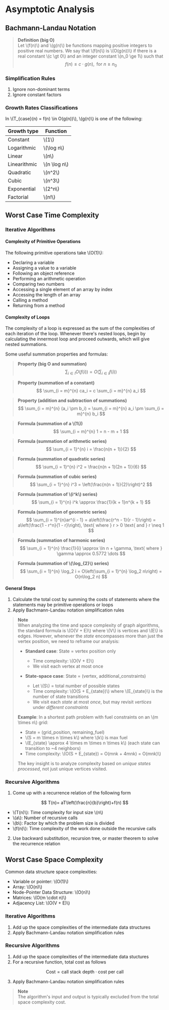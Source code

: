 # Asymptotic Analysis

## Bachmann-Landau Notation

> **Definition (big O)**\
> Let \\(f(n)\\) and \\(g(n)\\) be functions mapping positive integers to positive real numbers.
> We say that \\(f(n)\\) is \\(O(g(n))\\) if there is a real constant \\(c \gt 0\\) and an integer constant
> \\(n\_0 \ge 1\\) such that
> $$
> f(n) \leq c \cdot g(n), \text{ for } n \geq n_0
> $$

### Simplification Rules

1. Ignore non-dominant terms
2. Ignore constant factors

### Growth Rates Classifications

In \\(T_{case}(n) = f(n) \in O(g(n))\\), \\(g(n)\\) is one of the following:

| Growth type  | Function     |
| ------------ | ------------ |
| Constant     | \\(1\\)        |
| Logarithmic  | \\(\log n\\)   |
| Linear       | \\(n\\)        |
| Linearithmic | \\(n \log n\\) |
| Quadratic    | \\(n^2\\)      |
| Cubic        | \\(n^3\\)      |
| Exponential  | \\(2^n\\)      |
| Factorial    | \\(n!\\)       |

## Worst Case Time Complexity

### Iterative Algorithms

#### Complexity of Primitive Operations

The following primitive operations take \\(O(1)\\):

- Declaring a variable
- Assigning a value to a variable
- Following an object reference
- Performing an arithmetic operation
- Comparing two numbers
- Accessing a single element of an array by index
- Accessing the length of an array
- Calling a method
- Returning from a method

#### Complexity of Loops

The complexity of a loop is expressed as the sum of the complexities of each iteration of the loop. Whenever there's nested loops, begin by calculating the innermost loop and proceed outwards, which will give nested summations.

Some useful summation properties and formulas:

> **Property (big O and summation)**
> $$
> \sum_{i \in I} O(f(i)) = O\left(\sum_{i \in I} f(i)\right)
> $$

> **Property (summation of a constant)**
> $$
> \sum_{i = m}^{n} ca_i = c \sum_{i = m}^{n} a_i
> $$

> **Property (addition and subtraction of summations)**
> $$
> \sum_{i = m}^{n} (a_i \pm b_i) = \sum_{i = m}^{n} a_i \pm \sum_{i = m}^{n} b_i
> $$

> **Formula (summation of a \\(1\\))**
> $$
> \sum_{i = m}^{n} 1 = n - m + 1
> $$

> **Formula (summation of arithmetic series)**
> $$
> \sum_{i = 1}^{n} i = \frac{n(n + 1)}{2}
> $$

> **Formula (summation of quadratic series)**
> $$
> \sum_{i = 1}^{n} i^2 = \frac{n(n + 1)(2n + 1)}{6}
> $$

> **Formula (summation of cubic series)**
> $$
> \sum_{i = 1}^{n} i^3 = \left(\frac{n(n + 1)}{2}\right)^2
> $$

> **Formula (summation of \\(i^k\\) series)**
> $$
> \sum_{i = 1}^{n} i^k \approx \frac{1}{k + 1}n^{k + 1}
> $$

> **Formula (summation of geometric series)**
> $$
> \sum_{i = 1}^{n}ar^{i - 1} = a\left(\frac{r^n - 1}{r - 1}\right) = a\left(\frac{1 - r^n}{1 - r}\right), \text{ where } r > 0 \text{ and } r \neq 1
> $$

> **Formula (summation of harmonic series)**
> $$
> \sum_{i = 1}^{n} \frac{1}{i} \approx \ln n + \gamma, \text{ where } \gamma \approx 0.5772 \dots
> $$

> **Formula (summation of \\(\log_{2}\\) series)**
> $$
> \sum_{i = 1}^{n} \log_2 i = O\left(\sum_{i = 1}^{n} \log_2 n\right) = O(n\log_2 n)
> $$

#### General Steps

1. Calculate the total cost by summing the costs of statements where the statements may be primitive operations or loops
2. Apply Bachmann-Landau notation simplification rules

> **Note**\
> When analyzing the time and space complexity of graph algorithms, the standard formula is \\(O(V + E)\\) where \\(V\\) is vertices and \\(E\\) is edges. However, whenever the _state_ encompasses more than just the vertex position, we need to reframe our analysis:
>
> - **Standard case**: State = vertex position only
>   - Time complexity: \\(O(V + E)\\)
>   - We visit each vertex at most once
>
> - **State-space case**: State = (vertex, additional_constraints)
>   - Let \\(S\\) = total number of possible states
>   - Time complexity: \\(O(S + E_{state})\\) where \\(E_{state}\\) is the number of state transitions
>   - We visit each _state_ at most _once_, but may revisit _vertices_ under _different constraints_
>
> **Example**: In a shortest path problem with fuel constraints on an \\(m \times n\\) grid:
> - State = (grid_position, remaining_fuel)
> - \\(S = m \times n \times k\\) where \\(k\\) is max fuel
> - \\(E_{state} \approx 4 \times m \times n \times k\\) (each state can transition to ~4 neighbors)
> - Time complexity: \\(O(S + E_{state}) = O(mnk + 4mnk) = O(mnk)\\)
>
> The key insight is to analyze complexity based on _unique states processed_, not just unique vertices visited.

### Recursive Algorithms

1. Come up with a recurrence relation of the following form

$$
T(n)= aT\left(\frac{n}{b}\right)+f(n)
$$

- \\(T(n)\\): Time complexity for input size \\(n\\)
- \\(a\\): Number of recursive calls
- \\(b\\): Factor by which the problem size is divided
- \\(f(n)\\): Time complexity of the work done outside the recursive calls

2. Use backward substitution, recursion tree, or master theorem to solve the recurrence relation

## Worst Case Space Complexity

Common data structure space complexities:

- Variable or pointer: \\(O(1)\\)
- Array: \\(O(n)\\)
- Node-Pointer Data Structure: \\(O(n)\\)
- Matrices: \\(O(m \cdot n)\\)
- Adjacency List: \\(O(V + E)\\)

### Iterative Algorithms

1. Add up the space complexities of the intermediate data structures
2. Apply Bachmann-Landau notation simplification rules

### Recursive Algorithms

1. Add up the space complexities of the intermediate data stuctures
2. For a recursive function, total cost as follows

$$
\text{Cost} = \text{call stack depth} \cdot \text{cost per call}
$$

3. Apply Bachmann-Landau notation simplification rules

> **Note**\
> The algorithm's input and output is typically excluded from the total space complexity cost.